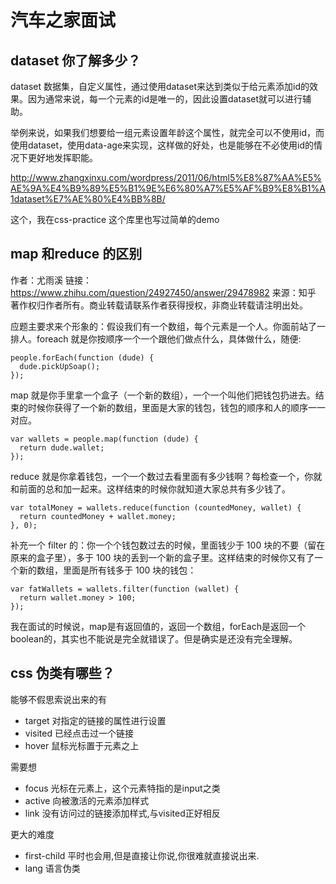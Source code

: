 # 汽车之家面试

## dataset 你了解多少？

dataset 数据集，自定义属性，通过使用dataset来达到类似于给元素添加id的效果。因为通常来说，每一个元素的id是唯一的，因此设置dataset就可以进行辅助。

举例来说，如果我们想要给一组元素设置年龄这个属性，就完全可以不使用id，而使用dataset，使用data-age来实现，这样做的好处，也是能够在不必使用id的情况下更好地发挥职能。

http://www.zhangxinxu.com/wordpress/2011/06/html5%E8%87%AA%E5%AE%9A%E4%B9%89%E5%B1%9E%E6%80%A7%E5%AF%B9%E8%B1%A1dataset%E7%AE%80%E4%BB%8B/

这个，我在css-practice 这个库里也写过简单的demo


## map 和reduce 的区别

作者：尤雨溪
链接：https://www.zhihu.com/question/24927450/answer/29478982
来源：知乎
著作权归作者所有。商业转载请联系作者获得授权，非商业转载请注明出处。

应题主要求来个形象的：假设我们有一个数组，每个元素是一个人。你面前站了一排人。foreach 就是你按顺序一个一个跟他们做点什么，具体做什么，随便:

	people.forEach(function (dude) {
	  dude.pickUpSoap();
	});


map 就是你手里拿一个盒子（一个新的数组），一个一个叫他们把钱包扔进去。结束的时候你获得了一个新的数组，里面是大家的钱包，钱包的顺序和人的顺序一一对应。

	var wallets = people.map(function (dude) {
	  return dude.wallet;
	});

reduce 就是你拿着钱包，一个一个数过去看里面有多少钱啊？每检查一个，你就和前面的总和加一起来。这样结束的时候你就知道大家总共有多少钱了。

	var totalMoney = wallets.reduce(function (countedMoney, wallet) {
	  return countedMoney + wallet.money;
	}, 0);

补充一个 filter 的：你一个个钱包数过去的时候，里面钱少于 100 块的不要（留在原来的盒子里），多于 100 块的丢到一个新的盒子里。这样结束的时候你又有了一个新的数组，里面是所有钱多于 100 块的钱包：

	var fatWallets = wallets.filter(function (wallet) {
	  return wallet.money > 100;
	});


我在面试的时候说，map是有返回值的，返回一个数组，forEach是返回一个boolean的，其实也不能说是完全就错误了。但是确实是还没有完全理解。

##  css 伪类有哪些？

能够不假思索说出来的有

- target 对指定的链接的属性进行设置
- visited 已经点击过一个链接
- hover  鼠标光标置于元素之上

需要想

- focus 光标在元素上，这个元素特指的是input之类
- active 向被激活的元素添加样式
- link 没有访问过的链接添加样式,与visited正好相反

更大的难度

- first-child 平时也会用,但是直接让你说,你很难就直接说出来.
- lang 语言伪类
